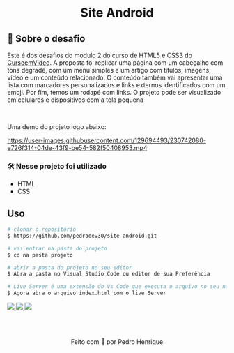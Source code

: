 <h1 align="center">Site Android</h1>

## 📒 Sobre o desafio

Este é dos desafios do modulo 2 do curso de HTML5 e CSS3 do <a href="https://www.cursoemvideo.com">CursoemVideo</a>. A proposta foi replicar uma página com um cabeçalho com tons degradê, com um menu simples e um artigo com títulos, imagens, vídeo e um conteúdo relacionado. O conteúdo também vai apresentar uma lista com marcadores personalizados e links externos identificados com um emoji. Por fim, temos um rodapé com links. O projeto pode ser visualizado em celulares e dispositivos com a tela pequena

<br>

Uma demo do projeto logo abaixo:

https://user-images.githubusercontent.com/129694493/230742080-e726f314-04de-43f9-be54-582f50408953.mp4


### 🛠️ Nesse projeto foi utilizado

* HTML
* CSS

## Uso

```bash
# clonar o repositório
$ https://github.com/pedrodev30/site-android.git

# vai entrar na pasta do projeto
$ cd na pasta projeto

# abrir a pasta do projeto no seu editor
$ Abra a pasta no Visual Studio Code ou editor de sua Preferência

# Live Server é uma extensão do Vs Code que executa o arquivo no seu navegador
$ Agora abra o arquivo index.html com o live Server
```

<a href="https://site-android-puce.vercel.app/" target="_blank">
<img src="https://user-images.githubusercontent.com/71772559/178192066-d52e0cf7-906e-4baa-80f3-4b49dde153c0.png" />
</a>

<a href="/" target="_blank">
<img src="https://user-images.githubusercontent.com/71772559/178192378-234b9c46-7e31-47fb-8ddf-245617d8b198.png" />
</a>

<a href="https://www.figma.com/community/file/1226690380507674439" target="_blank">
<img src="https://user-images.githubusercontent.com/71772559/178192253-4fe4757c-de57-4878-a38c-a483c25670b1.png" />
</a>

<br> <br>

<p align="center">Feito com 💜 por Pedro Henrique</p>
